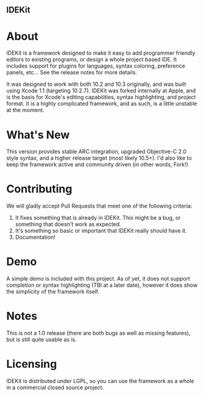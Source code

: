 ## IDEKit

# About

IDEKit is a framework designed to make it easy to add programmer friendly editors to existing programs, or design a whole project based IDE.  It includes support for plugins for languages, syntax coloring, preference panels, etc...  See the release notes for more details.

It was designed to work with both 10.2 and 10.3 originally, and was built using Xcode 1.1 (targeting 10.2.7).  IDEKit was forked internally at Apple, and is the basis for Xcode's editing capabilities, syntax highlighting, and project format.  It is a highly complicated framework, and as such, is a little unstable at the moment.

# What's New

This version provides stable ARC integration, upgraded Objective-C 2.0 style syntax, and a higher release target (most likely 10.5+).  I'd also like to keep the framework active and community driven (in other words, Fork!)

# Contributing

We will gladly accept Pull Requests that meet one of the following criteria:

1. It fixes something that is already in IDEKit.  This might be a bug, or something that doesn't work as expected.
2. It's something so basic or important that IDEKit really should have it.
3. Documentation!

# Demo

A simple demo is included with this project.  As of yet, it does not support completion or syntax highlighting (TBI at a later date), however it does show the simplicity of the framework itself.  

# Notes
This is not a 1.0 release (there are both bugs as well as missing features), but is still quite usable as is.

# Licensing
IDEKit is distributed under LGPL, so you can use the framework as a whole in a commercial closed source project.
